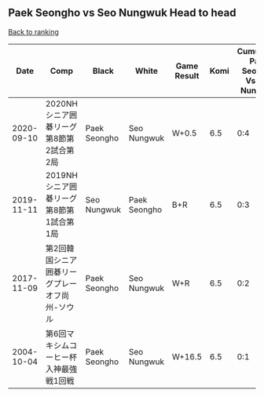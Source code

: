 ## Paek Seongho vs Seo Nungwuk Head to head

[Back to ranking](../../index.md)




| **Date** | **Comp** | **Black** | **White** | **Game Result** | **Komi** | **Cumulative Paek Seongho Vs Seo Nungwuk** | **Paek Seongho Streak** | **Seo Nungwuk Streak** | 
| --- | --- | --- | --- | --- | --- | --- | --- | --- |
| 2020-09-10 | 2020NHシニア囲碁リーグ第8節第2試合第2局 | Paek Seongho | Seo Nungwuk | W+0.5 | 6.5 | 0:4 | 0 | 4 | 
| 2019-11-11 | 2019NHシニア囲碁リーグ第8節第1試合第1局 | Seo Nungwuk | Paek Seongho | B+R | 6.5 | 0:3 | 0 | 3 | 
| 2017-11-09 | 第2回韓国シニア囲碁リーグプレーオフ尚州-ソウル | Paek Seongho | Seo Nungwuk | W+R | 6.5 | 0:2 | 0 | 2 | 
| 2004-10-04 | 第6回マキシムコーヒー杯入神最強戦1回戦 | Paek Seongho | Seo Nungwuk | W+16.5 | 6.5 | 0:1 | 0 | 1 |




